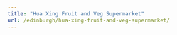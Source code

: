 ```yaml
---
title: "Hua Xing Fruit and Veg Supermarket"
url: /edinburgh/hua-xing-fruit-and-veg-supermarket/
---
```

